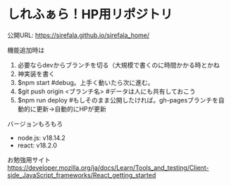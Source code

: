 # しれふぁら！HP用リポジトリ

公開URL: https://sirefala.github.io/sirefala_home/  

機能追加時は  
1. 必要ならdevからブランチを切る（大規模で書くのに時間かかる時とかね
2. 神実装を書く
3. $npm start #debug。上手く動いたら次に進む。
4. $git push origin <ブランチ名> #データは人にも共有しておこう
5. $npm run deploy #もしそのまま公開したければ。gh-pagesブランチを自動的に更新->自動的にHPが更新


バージョンもろもろ
- node.js: v18.14.2
- react: v18.2.0

お勉強用サイト
https://developer.mozilla.org/ja/docs/Learn/Tools_and_testing/Client-side_JavaScript_frameworks/React_getting_started
